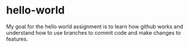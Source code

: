 # hello-world

My goal for the hello world assignment is to learn how github works
and understand how to use branches to commit code and make changes to features.
